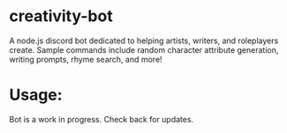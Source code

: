 # creativity-bot
A node.js discord bot dedicated to helping artists, writers, and roleplayers create. 
Sample commands include random character attribute generation, writing prompts, rhyme search, and more!

<h1>Usage:</h1>

Bot is a work in progress. Check back for updates. 

